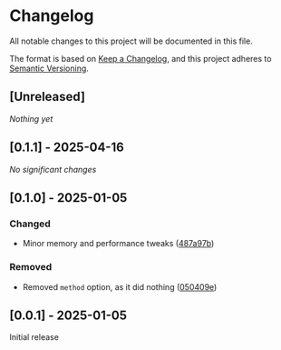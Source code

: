 # Changelog

All notable changes to this project will be documented in this file.

The format is based on [Keep a Changelog](https://keepachangelog.com/en/1.1.0/),
and this project adheres to [Semantic Versioning](https://semver.org/spec/v2.0.0.html).

## [Unreleased]

*Nothing yet*

## [0.1.1] - 2025-04-16

*No significant changes*

## [0.1.0] - 2025-01-05

### Changed

- Minor memory and performance tweaks ([487a97b](https://github.com/gomander/napi-webp-animation/commit/487a97baec3dbf1cec986db515fff118e613fdcc))

### Removed

- Removed `method` option, as it did nothing ([050409e](https://github.com/gomander/napi-webp-animation/commit/050409e55511864fee4a762f906184a9df3b91fa))

## [0.0.1] - 2025-01-05

Initial release
